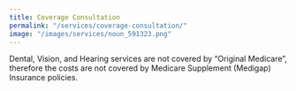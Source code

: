 ```yaml
---
title: Coverage Consultation
permalink: "/services/coverage-consultation/"
image: "/images/services/noun_591323.png"
---
```


Dental, Vision, and Hearing services are not covered by “Original Medicare”, therefore the costs are not covered by Medicare Supplement (Medigap) Insurance policies.